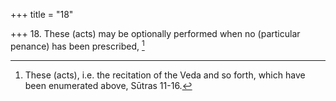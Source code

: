 +++
title = "18"

+++
18. These (acts) may be optionally performed when no (particular penance) has been prescribed, [^15] 


[^15]:  These (acts), i.e. the recitation of the Veda and so forth, which have been enumerated above, Sūtras 11-16.

